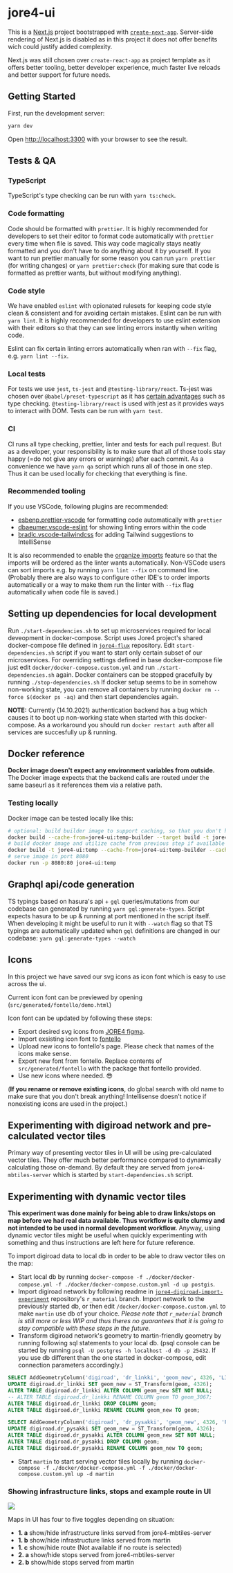 # jore4-ui

This is a [Next.js](https://nextjs.org/) project bootstrapped with [`create-next-app`](https://github.com/vercel/next.js/tree/canary/packages/create-next-app).
Server-side rendering of Next.js is disabled as in this project it does not offer benefits wich could justify added complexity.

Next.js was still chosen over `create-react-app` as project template as it offers better tooling, better developer experience, much faster live reloads and better support for future needs.

## Getting Started

First, run the development server:

```bash
yarn dev
```

Open [http://localhost:3300](http://localhost:3300) with your browser to see the result.

## Tests & QA

### TypeScript

TypeScript's type checking can be run with `yarn ts:check`.

### Code formatting

Code should be formatted with `prettier`. It is highly recommended for developers to set their editor to format code automatically with `prettier` every time when file is saved.
This way code magically stays neatly formatted and you don't have to do anything about it by yourself.
If you want to run prettier manually for some reason you can run `yarn prettier` (for writing changes) or `yarn prettier:check` (for making sure that code is formatted as prettier wants, but without modifying anything).

### Code style

We have enabled `eslint` with opionated rulesets for keeping code style clean & consistent and for avoiding certain mistakes. Eslint can be run with `yarn lint`. It is highly recommended for developers to use eslint extension with their editors so that they can see linting errors instantly when writing code.

Eslint can fix certain linting errors automatically when ran with `--fix` flag, e.g. `yarn lint --fix`.

### Local tests

For tests we use `jest`, `ts-jest` and `@testing-library/react`.
Ts-jest was chosen over `@babel/preset-typescript` as it has [certain advantages](https://kulshekhar.github.io/ts-jest/docs/babel7-or-ts/) such as type checking.
`@testing-library/react` is used with jest as it provides ways to interact with DOM.
Tests can be run with `yarn test`.

### CI

CI runs all type checking, prettier, linter and tests for each pull request. But as a developer, your responsibility is to make sure that all of those tools stay happy (=do not give any errors or warnings) after each commit. As a convenience we have `yarn qa` script which runs all of those in one step. Thus it can be used locally for checking that everything is fine.

### Recommended tooling

If you use VSCode, following plugins are recommended:

- [esbenp.prettier-vscode](https://marketplace.visualstudio.com/items?itemName=esbenp.prettier-vscode) for formatting code automatically with `prettier`
- [dbaeumer.vscode-eslint](https://marketplace.visualstudio.com/items?itemName=dbaeumer.vscode-eslint) for showing linting errors within the code
- [bradlc.vscode-tailwindcss](https://marketplace.visualstudio.com/items?itemName=bradlc.vscode-tailwindcss) for adding Tailwind suggestions to IntelliSense

It is also recommended to enable the [organize imports](https://code.visualstudio.com/docs/languages/typescript#_organize-imports) feature so that the imports will be ordered as the linter wants automatically.
Non-VSCode users can sort imports e.g. by running `yarn lint --fix` on command line.
(Probably there are also ways to configure other IDE's to order imports automatically or a way to make them run the linter with `--fix` flag automatically when code file is saved.)

## Setting up dependencies for local development

Run `./start-dependencies.sh` to set up microservices required for local deveopment in docker-compose.
Script uses Jore4 project's shared docker-compose file defined in [`jore4-flux`](https://github.com/HSLdevcom/jore4-flux#docker-compose) repository.
Edit `start-dependencies.sh` script if you want to start only certain subset of our microservices.
For overriding settings defined in base docker-compose file just edit
`docker/docker-compose.custom.yml` and run `./start-dependencies.sh` again.
Docker containers can be stopped gracefully by running `./stop-dependencies.sh`
If docker setup seems to be in somehow non-working state, you can remove all containers by running `docker rm --force $(docker ps -aq)` and then start dependencies again.

**NOTE:** Currently (14.10.2021) authentication backend has a bug which causes it to boot up non-working state when started with this docker-compose. As a workaround you should run `docker restart auth` after all services are succesfully up & running.

## Docker reference

**Docker image doesn't expect any environment variables from outside.**
The Docker image expects that the backend calls are routed under the same baseurl as it references them via a relative path.

### Testing locally

Docker image can be tested locally like this:

```bash
# optional: build builder image to support caching, so that you don't have to e.g. run yarn install from scratch every time even if dependencies have stayed the same
docker build --cache-from=jore4-ui:temp-builder --target build -t jore4-ui:temp-builder .
# build docker image and utilize cache from previous step if available
docker build -t jore4-ui:temp --cache-from=jore4-ui:temp-builder --cache-from=jore4-ui:temp .
# serve image in port 8080
docker run -p 8080:80 jore4-ui:temp
```

## Graphql api/code generation

TS typings based on hasura's api + `gql` queries/mutations from our codebase can generated by running `yarn gql:generate-types`.
Script expects hasura to be up & running at port mentioned in the script itself.
When developing it might be useful to run it with `--watch` flag so that TS typings are automatically updated when `gql` definitions are changed in our codebase: `yarn gql:generate-types --watch`

## Icons

In this project we have saved our svg icons as icon font which is easy to use across the ui.

Current icon font can be previewed by opening (`src/generated/fontello/demo.html`)

Icon font can be updated by following these steps:

- Export desired svg icons from [JORE4 figma](https://www.figma.com/file/ImSTkCqQn0nhVUtMcUm41P/JORE-4.0-UX?node-id=1503%3A53530).
- Import exsisting icon font to [fontello](https://fontello.com/)
- Upload new icons to fontello's page. Please check that names of the icons make sense.
- Export new font from fontello. Replace contents of `src/generated/fontello` with the package that fontello provided.
- Use new icons where needed. 😎

(**If you rename or remove existing icons**, do global search with old name to make sure that you don't break anything!
Intellisense doesn't notice if nonexisting icons are used in the project.)

## Experimenting with digiroad network and pre-calculated vector tiles

Primary way of presenting vector tiles in UI will be using pre-calculated vector tiles.
They offer much better performance compared to dynamically calculating those on-demand.
By default they are served from `jore4-mbtiles-server` which is started by `start-dependencies.sh` script.

## Experimenting with dynamic vector tiles

**This experiment was done mainly for being able to draw links/stops on map before we had real data available. Thus workflow is quite clumsy and not intended to be used in normal development workflow.**
Anyway, using dynamic vector tiles might be useful when quickly experimenting with something and thus instructions are left here for future reference.

To import digiroad data to local db in order to be able to draw vector tiles on the map:

- Start local db by running `docker-compose -f ./docker/docker-compose.yml -f ./docker/docker-compose.custom.yml -d up postgis`.
- Import digiroad network by following readme in [`jore4-digiroad-import-experiment`](https://github.com/HSLdevcom/jore4-digiroad-import-experiment) repository's `r_material` branch.
  Import network to the previously started db, or then edit `/docker/docker-compose.custom.yml` to make `martin` use db of your choice.
  _Please note that `r_material` branch is still more or less WIP and thus theres no guarantees that it is going to stay compatible with these steps in the future._
- Transform digiroad network's geometry to martin-friendly geometry by running following sql statements to your local db. (psql console can be started by running `psql -U postgres -h localhost -d db -p 25432`. If you use db different than the one started in docker-compose, edit connection parameters accordingly.)

```sql
SELECT AddGeometryColumn('digiroad', 'dr_linkki', 'geom_new', 4326, 'LINESTRING', 3);
UPDATE digiroad.dr_linkki SET geom_new = ST_Transform(geom, 4326);
ALTER TABLE digiroad.dr_linkki ALTER COLUMN geom_new SET NOT NULL;
-- ALTER TABLE digiroad.dr_linkki RENAME COLUMN geom TO geom_3067;
ALTER TABLE digiroad.dr_linkki DROP COLUMN geom;
ALTER TABLE digiroad.dr_linkki RENAME COLUMN geom_new TO geom;
```

```sql
SELECT AddGeometryColumn('digiroad', 'dr_pysakki', 'geom_new', 4326, 'POINT', 2);
UPDATE digiroad.dr_pysakki SET geom_new = ST_Transform(geom, 4326);
ALTER TABLE digiroad.dr_pysakki ALTER COLUMN geom_new SET NOT NULL;
ALTER TABLE digiroad.dr_pysakki DROP COLUMN geom;
ALTER TABLE digiroad.dr_pysakki RENAME COLUMN geom_new TO geom;
```

- Start `martin` to start serving vector tiles locally by running `docker-compose -f ./docker/docker-compose.yml -f ./docker/docker-compose.custom.yml up -d martin`

### Showing infrastructure links, stops and example route in UI

![][logo]

[logo]: https://jore4storage.blob.core.windows.net/jore4-ui/ui-toggles-v2.png

Maps in UI has four to five toggles depending on situation:

- **1. a** show/hide infrastructure links served from jore4-mbtiles-server
- **1. b** show/hide infrastructure links served from martin
- **1. c** show/hide route (Not available if no route is selected)
- **2. a** show/hide stops served from jore4-mbtiles-server
- **2. b** show/hide stops served from martin
